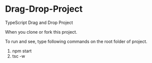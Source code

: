 # Drag-Drop-Project

TypeScript Drag and Drop Project

When you clone or fork this project.

To run and see, type following commands on the root folder of project.

1. npm start
2. tsc -w
